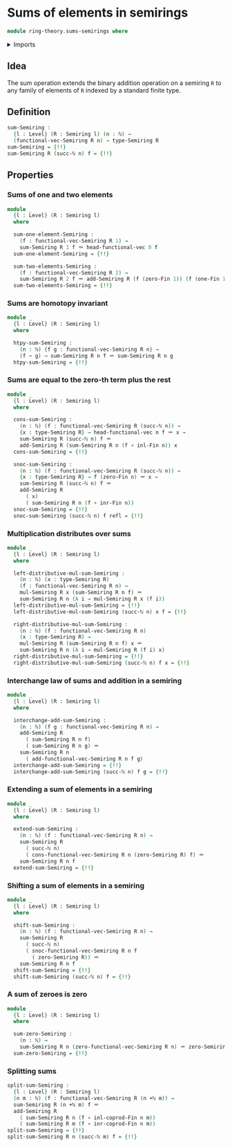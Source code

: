 # Sums of elements in semirings

```agda
module ring-theory.sums-semirings where
```

<details><summary>Imports</summary>

```agda
open import elementary-number-theory.addition-natural-numbers
open import elementary-number-theory.natural-numbers

open import foundation.action-on-identifications-functions
open import foundation.coproduct-types
open import foundation.function-types
open import foundation.homotopies
open import foundation.identity-types
open import foundation.unit-type
open import foundation.universe-levels
open import foundation.whiskering-homotopies

open import linear-algebra.vectors
open import linear-algebra.vectors-on-semirings

open import ring-theory.semirings

open import univalent-combinatorics.coproduct-types
open import univalent-combinatorics.standard-finite-types
```

</details>

## Idea

The sum operation extends the binary addition operation on a semiring `R` to any
family of elements of `R` indexed by a standard finite type.

## Definition

```agda
sum-Semiring :
  {l : Level} (R : Semiring l) (n : ℕ) →
  (functional-vec-Semiring R n) → type-Semiring R
sum-Semiring = {!!}
sum-Semiring R (succ-ℕ n) f = {!!}
```

## Properties

### Sums of one and two elements

```agda
module _
  {l : Level} (R : Semiring l)
  where

  sum-one-element-Semiring :
    (f : functional-vec-Semiring R 1) →
    sum-Semiring R 1 f ＝ head-functional-vec 0 f
  sum-one-element-Semiring = {!!}

  sum-two-elements-Semiring :
    (f : functional-vec-Semiring R 2) →
    sum-Semiring R 2 f ＝ add-Semiring R (f (zero-Fin 1)) (f (one-Fin 1))
  sum-two-elements-Semiring = {!!}
```

### Sums are homotopy invariant

```agda
module _
  {l : Level} (R : Semiring l)
  where

  htpy-sum-Semiring :
    (n : ℕ) {f g : functional-vec-Semiring R n} →
    (f ~ g) → sum-Semiring R n f ＝ sum-Semiring R n g
  htpy-sum-Semiring = {!!}
```

### Sums are equal to the zero-th term plus the rest

```agda
module _
  {l : Level} (R : Semiring l)
  where

  cons-sum-Semiring :
    (n : ℕ) (f : functional-vec-Semiring R (succ-ℕ n)) →
    {x : type-Semiring R} → head-functional-vec n f ＝ x →
    sum-Semiring R (succ-ℕ n) f ＝
    add-Semiring R (sum-Semiring R n (f ∘ inl-Fin n)) x
  cons-sum-Semiring = {!!}

  snoc-sum-Semiring :
    (n : ℕ) (f : functional-vec-Semiring R (succ-ℕ n)) →
    {x : type-Semiring R} → f (zero-Fin n) ＝ x →
    sum-Semiring R (succ-ℕ n) f ＝
    add-Semiring R
      ( x)
      ( sum-Semiring R n (f ∘ inr-Fin n))
  snoc-sum-Semiring = {!!}
  snoc-sum-Semiring (succ-ℕ n) f refl = {!!}
```

### Multiplication distributes over sums

```agda
module _
  {l : Level} (R : Semiring l)
  where

  left-distributive-mul-sum-Semiring :
    (n : ℕ) (x : type-Semiring R)
    (f : functional-vec-Semiring R n) →
    mul-Semiring R x (sum-Semiring R n f) ＝
    sum-Semiring R n (λ i → mul-Semiring R x (f i))
  left-distributive-mul-sum-Semiring = {!!}
  left-distributive-mul-sum-Semiring (succ-ℕ n) x f = {!!}

  right-distributive-mul-sum-Semiring :
    (n : ℕ) (f : functional-vec-Semiring R n)
    (x : type-Semiring R) →
    mul-Semiring R (sum-Semiring R n f) x ＝
    sum-Semiring R n (λ i → mul-Semiring R (f i) x)
  right-distributive-mul-sum-Semiring = {!!}
  right-distributive-mul-sum-Semiring (succ-ℕ n) f x = {!!}
```

### Interchange law of sums and addition in a semiring

```agda
module _
  {l : Level} (R : Semiring l)
  where

  interchange-add-sum-Semiring :
    (n : ℕ) (f g : functional-vec-Semiring R n) →
    add-Semiring R
      ( sum-Semiring R n f)
      ( sum-Semiring R n g) ＝
    sum-Semiring R n
      ( add-functional-vec-Semiring R n f g)
  interchange-add-sum-Semiring = {!!}
  interchange-add-sum-Semiring (succ-ℕ n) f g = {!!}
```

### Extending a sum of elements in a semiring

```agda
module _
  {l : Level} (R : Semiring l)
  where

  extend-sum-Semiring :
    (n : ℕ) (f : functional-vec-Semiring R n) →
    sum-Semiring R
      ( succ-ℕ n)
      ( cons-functional-vec-Semiring R n (zero-Semiring R) f) ＝
    sum-Semiring R n f
  extend-sum-Semiring = {!!}
```

### Shifting a sum of elements in a semiring

```agda
module _
  {l : Level} (R : Semiring l)
  where

  shift-sum-Semiring :
    (n : ℕ) (f : functional-vec-Semiring R n) →
    sum-Semiring R
      ( succ-ℕ n)
      ( snoc-functional-vec-Semiring R n f
        ( zero-Semiring R)) ＝
    sum-Semiring R n f
  shift-sum-Semiring = {!!}
  shift-sum-Semiring (succ-ℕ n) f = {!!}
```

### A sum of zeroes is zero

```agda
module _
  {l : Level} (R : Semiring l)
  where

  sum-zero-Semiring :
    (n : ℕ) →
    sum-Semiring R n (zero-functional-vec-Semiring R n) ＝ zero-Semiring R
  sum-zero-Semiring = {!!}
```

### Splitting sums

```agda
split-sum-Semiring :
  {l : Level} (R : Semiring l)
  (n m : ℕ) (f : functional-vec-Semiring R (n +ℕ m)) →
  sum-Semiring R (n +ℕ m) f ＝
  add-Semiring R
    ( sum-Semiring R n (f ∘ inl-coprod-Fin n m))
    ( sum-Semiring R m (f ∘ inr-coprod-Fin n m))
split-sum-Semiring = {!!}
split-sum-Semiring R n (succ-ℕ m) f = {!!}
```
